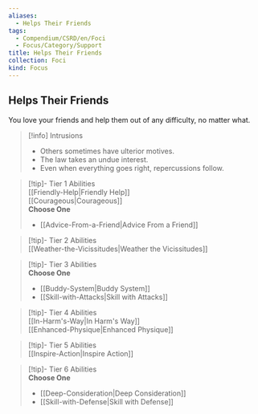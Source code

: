 ```yaml
---
aliases:
  - Helps Their Friends
tags:
  - Compendium/CSRD/en/Foci
  - Focus/Category/Support
title: Helps Their Friends
collection: Foci
kind: Focus
---
```

## Helps Their Friends  
You love your friends and help them out of any difficulty, no matter what.  

>[!info] Intrusions  
>- Others sometimes have ulterior motives.  
>- The law takes an undue interest.  
>- Even when everything goes right, repercussions follow.  


>[!tip]- Tier 1 Abilities  
> [[Friendly-Help|Friendly Help]]  
> [[Courageous|Courageous]]  
> **Choose One**  
>- [[Advice-From-a-Friend|Advice From a Friend]]  


>[!tip]- Tier 2 Abilities  
> [[Weather-the-Vicissitudes|Weather the Vicissitudes]]  


>[!tip]- Tier 3 Abilities  
> **Choose One**  
>- [[Buddy-System|Buddy System]]  
>- [[Skill-with-Attacks|Skill with Attacks]]  


>[!tip]- Tier 4 Abilities  
> [[In-Harm's-Way|In Harm's Way]]  
> [[Enhanced-Physique|Enhanced Physique]]  


>[!tip]- Tier 5 Abilities  
> [[Inspire-Action|Inspire Action]]  


>[!tip]- Tier 6 Abilities  
> **Choose One**  
>- [[Deep-Consideration|Deep Consideration]]  
>- [[Skill-with-Defense|Skill with Defense]]